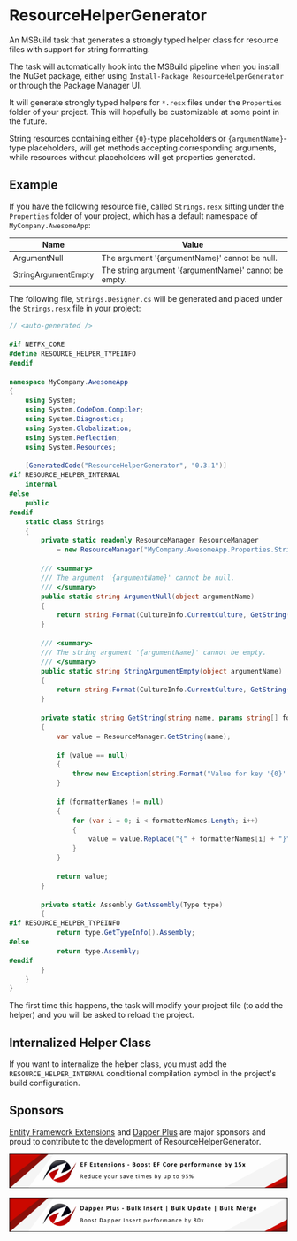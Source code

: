 # ResourceHelperGenerator

An MSBuild task that generates a strongly typed helper class for resource files with support for string formatting.

The task will automatically hook into the MSBuild pipeline when you install the NuGet package, either using `Install-Package ResourceHelperGenerator` or through the Package Manager UI.

It will generate strongly typed helpers for `*.resx` files under the `Properties` folder of your project. This will hopefully be customizable at some point in the future.

String resources containing either `{0}`-type placeholders or `{argumentName}`-type placeholders, will get methods accepting corresponding arguments, while resources without placeholders will get properties generated.

## Example

If you have the following resource file, called `Strings.resx` sitting under the `Properties` folder of your project, which has a default namespace of `MyCompany.AwesomeApp`:

| Name | Value |
|------|-------|
| ArgumentNull | The argument '{argumentName}' cannot be null. |
| StringArgumentEmpty | The string argument '{argumentName}' cannot be empty. |

The following file, `Strings.Designer.cs` will be generated and placed under the `Strings.resx` file in your project:

```csharp
// <auto-generated />

#if NETFX_CORE
#define RESOURCE_HELPER_TYPEINFO
#endif

namespace MyCompany.AwesomeApp
{
    using System;
    using System.CodeDom.Compiler;
    using System.Diagnostics;
    using System.Globalization;
    using System.Reflection;
    using System.Resources;

    [GeneratedCode("ResourceHelperGenerator", "0.3.1")]
#if RESOURCE_HELPER_INTERNAL
    internal
#else
    public
#endif
    static class Strings
    {
        private static readonly ResourceManager ResourceManager
            = new ResourceManager("MyCompany.AwesomeApp.Properties.Strings", GetAssembly(typeof(Strings)));

        /// <summary>
        /// The argument '{argumentName}' cannot be null.
        /// </summary>
        public static string ArgumentNull(object argumentName)
        {
            return string.Format(CultureInfo.CurrentCulture, GetString("ArgumentNull", "argumentName"), argumentName);
        }

        /// <summary>
        /// The string argument '{argumentName}' cannot be empty.
        /// </summary>
        public static string StringArgumentEmpty(object argumentName)
        {
            return string.Format(CultureInfo.CurrentCulture, GetString("StringArgumentEmpty", "argumentName"), argumentName);
        }

        private static string GetString(string name, params string[] formatterNames)
        {
            var value = ResourceManager.GetString(name);

            if (value == null)
            {
                throw new Exception(string.Format("Value for key '{0}' was null.", name));
            }

            if (formatterNames != null)
            {
                for (var i = 0; i < formatterNames.Length; i++)
                {
                    value = value.Replace("{" + formatterNames[i] + "}", "{" + i + "}");
                }
            }

            return value;
        }

        private static Assembly GetAssembly(Type type)
        {
#if RESOURCE_HELPER_TYPEINFO
            return type.GetTypeInfo().Assembly;
#else
            return type.Assembly;
#endif
        }
    }
}
```

The first time this happens, the task will modify your project file (to add the helper) and you will be asked to reload the project.

## Internalized Helper Class

If you want to internalize the helper class, you must add the `RESOURCE_HELPER_INTERNAL` conditional compilation symbol in the project's build configuration.

## Sponsors

[Entity Framework Extensions](https://entityframework-extensions.net/?utm_source=khellang&utm_medium=ResourceHelperGenerator) and [Dapper Plus](https://dapper-plus.net/?utm_source=khellang&utm_medium=ResourceHelperGenerator) are major sponsors and proud to contribute to the development of ResourceHelperGenerator.

[![Entity Framework Extensions](https://raw.githubusercontent.com/khellang/khellang/refs/heads/master/.github/entity-framework-extensions-sponsor.png)](https://entityframework-extensions.net/bulk-insert?utm_source=khellang&utm_medium=ResourceHelperGenerator)

[![Dapper Plus](https://raw.githubusercontent.com/khellang/khellang/refs/heads/master/.github/dapper-plus-sponsor.png)](https://dapper-plus.net/bulk-insert?utm_source=khellang&utm_medium=ResourceHelperGenerator)
